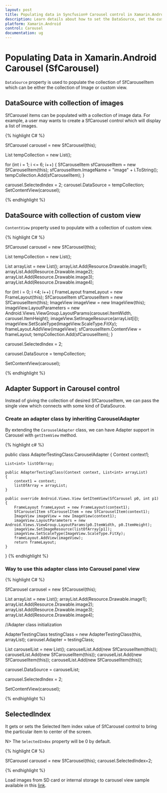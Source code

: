 ```yaml
---
layout: post
title: Populating data in Syncfusion® Carousel control in Xamarin.Android
description: Learn details about how to set the DataSource, set the customview, adapter support and selected index in Carousel for Xamarin.Android platform
platform: Xamarin.Android
control: Carousel
documentation: ug
---
```


# Populating Data in Xamarin.Android Carousel (SfCarousel)

`DataSource` property is used to populate the collection of SfCarouselItem which can be either the collection of Image or custom view.

## DataSource with collection of images

SfCarousel items can be populated with a collection of image data. For example, a user may wants to create a SfCarousel control which will display a list of images.

{% highlight C# %}

SfCarousel carousel = new SfCarousel(this);
	
List<SfCarouselItem> tempCollection = new List<SfCarouselItem>();

for (int i = 1; i <= 6; i++)
{
	SfCarouselItem sfCarouselItem = new SfCarouselItem(this);
	sfCarouselItem.ImageName = "image" + i.ToString();
	tempCollection.Add(sfCarouselItem);
}

carousel.SelectedIndex = 2;
carousel.DataSource = tempCollection;
SetContentView(carousel);

{% endhighlight %}

## DataSource with collection of custom view

`ContentView` property used to populate with a collection of custom view.

{% highlight C# %}

SfCarousel carousel = new SfCarousel(this);

List<SfCarouselItem> tempCollection = new List<SfCarouselItem>();

List<int> arrayList = new List<int>();
arrayList.Add(Resource.Drawable.image1);
arrayList.Add(Resource.Drawable.image2);
arrayList.Add(Resource.Drawable.image3);
arrayList.Add(Resource.Drawable.image4);


for (int i = 0; i <4; i++)
{
	FrameLayout frameLayout = new FrameLayout(this);
	SfCarouselItem sfCarouselItem = new SfCarouselItem(this);
	ImageView imageView = new ImageView(this);
	imageView.LayoutParameters = new Android.Views.ViewGroup.LayoutParams(carousel.ItemWidth, carousel.ItemHeight);
	imageView.SetImageResource(arrayList[i]);
	imageView.SetScaleType(ImageView.ScaleType.FitXy);
	frameLayout.AddView(imageView);
	sfCarouselItem.ContentView = frameLayout;
	tempCollection.Add(sfCarouselItem);
}

carousel.SelectedIndex = 2;

carousel.DataSource = tempCollection;

SetContentView(carousel);

{% endhighlight %}

## Adapter Support in Carousel control

Instead of giving the collection of desired SfCarouselItem, we can pass the single view which connects with some kind of DataSource.

### Create an adapter class by inheriting CarouselAdapter

By extending the `CarouselAdapter` class, we can have Adapter support in Carousel with `getItemView` method.

{% highlight c# %}

public class AdapterTestingClass:CarouselAdapter
{
	Context context1;

	List<int> listOfArray;

	public AdapterTestingClass(Context context, List<int> arrayList)
	{
		context1 = context;
		listOfArray = arrayList;
	}

	public override Android.Views.View GetItemView(SfCarousel p0, int p1)
	{
		FrameLayout frameLayout = new FrameLayout(context1);
		SfCarouselItem sfCarouselItem = new SfCarouselItem(context1);
		ImageView imageView = new ImageView(context1);
		imageView.LayoutParameters = new Android.Views.ViewGroup.LayoutParams(p0.ItemWidth, p0.ItemHeight);
		imageView.SetImageResource(listOfArray[p1]);
		imageView.SetScaleType(ImageView.ScaleType.FitXy);
		frameLayout.AddView(imageView);
		return frameLayout;
	}
}
{% endhighlight %}

### Way to use this adapter class into Carousel panel view

{% highlight C# %}

SfCarousel carousel = new SfCarousel(this);

List<int> arrayList = new List<int>();
arrayList.Add(Resource.Drawable.image1);
arrayList.Add(Resource.Drawable.image2);
arrayList.Add(Resource.Drawable.image3);
arrayList.Add(Resource.Drawable.image4);

//Adapter class initialization

AdapterTestingClass testingClass = new AdapterTestingClass(this, arrayList);
carousel.Adapter = testingClass;

List<SfCarouselItem> carouselList = new List<SfCarouselItem>();
carouselList.Add(new SfCarouselItem(this));
carouselList.Add(new SfCarouselItem(this));
carouselList.Add(new SfCarouselItem(this));
carouselList.Add(new SfCarouselItem(this));

carousel.DataSource = carouselList;

carousel.SelectedIndex = 2;

SetContentView(carousel);
			
{% endhighlight %}

## SelectedIndex

It gets or sets the Selected Item index value of SfCarousel control to bring the particular item to center of the screen.

N> The `SelectedIndex` property will be 0 by default.

{% highlight C# %}

SfCarousel carousel = new SfCarousel(this);
carousel.SelectedIndex=2;

{% endhighlight %}

 Load images from SD card or internal storage to carousel view sample available in this [link](https://github.com/SyncfusionExamples/how-to-load-image-from-sdcard-or-internal-storage-in-carousel-view-xamarin-android).

